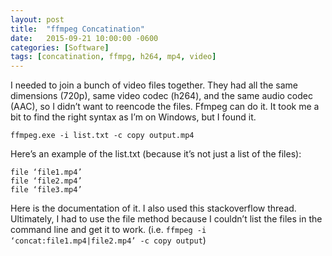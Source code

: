 ```yaml
---
layout: post
title:  "ffmpeg Concatination"
date:   2015-09-21 10:00:00 -0600
categories: [Software]
tags: [concatination, ffmpg, h264, mp4, video]
---
```


I needed to join a bunch of video files together. They had all the same dimensions (720p), same video codec (h264), and the same audio codec (AAC), so I didn’t want to reencode the files. Ffmpeg can do it. It took me a bit to find the right syntax as I’m on Windows, but I found it.

`ffmpeg.exe -i list.txt -c copy output.mp4`

Here’s an example of the list.txt (because it’s not just a list of the files):

```
file ‘file1.mp4’
file ‘file2.mp4’
file ‘file3.mp4’
```

Here is the documentation of it. I also used this stackoverflow thread. Ultimately, I had to use the file method because I couldn’t list the files in the command line and get it to work. (i.e. `ffmpeg -i ‘concat:file1.mp4|file2.mp4’ -c copy output`)
